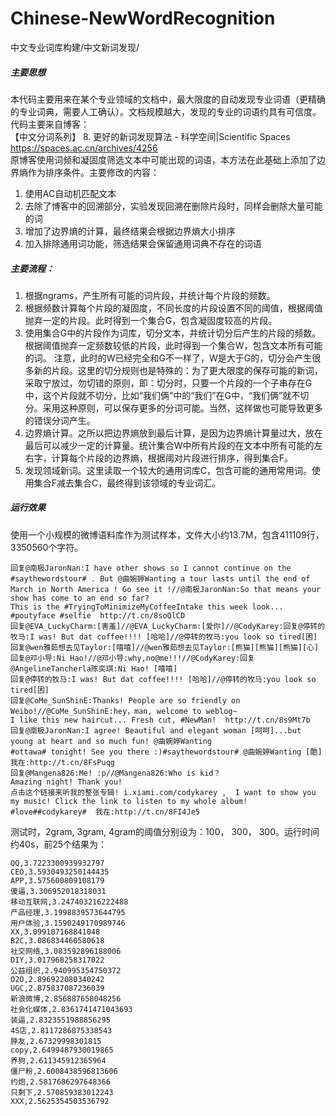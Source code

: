 # Chinese-NewWordRecognition
中文专业词库构建/中文新词发现/

##### 主要思想
本代码主要用来在某个专业领域的文档中，最大限度的自动发现专业词语（更精确的专业词典，需要人工确认）。文档规模越大，发现的专业的词语约具有可信度。代码主要来自博客：   
【中文分词系列】 8. 更好的新词发现算法 - 科学空间|Scientific Spaces  https://spaces.ac.cn/archives/4256    
原博客使用词频和凝固度筛选文本中可能出现的词语，本方法在此基础上添加了边界熵作为排序条件。主要修改的内容：      
1. 使用AC自动机匹配文本
2. 去除了博客中的回溯部分，实验发现回溯在删除片段时，同样会删除大量可能的词
3. 增加了边界熵的计算，最终结果会根据边界熵大小排序    
3. 加入排除通用词功能，筛选结果会保留通用词典不存在的词语

##### 主要流程：
1. 根据ngrams，产生所有可能的词片段，并统计每个片段的频数。
2. 根据频数计算每个片段的凝固度，不同长度的片段设置不同的阈值，根据阈值抛弃一定的片段。此时得到一个集合G，包含凝固度较高的片段。
3. 使用集合G中的片段作为词库，切分文本，并统计切分后产生的片段的频数。根据阈值抛弃一定频数较低的片段，此时得到一个集合W，包含文本所有可能的词。
   注意，此时的W已经完全和G不一样了，W是大于G的，切分会产生很多新的片段。这里的切分规则也是特殊的：为了更大限度的保存可能的新词，采取宁放过，勿切错的原则，即：切分时，只要一个片段的一个子串存在G中，这个片段就不切分，比如“我们俩”中的“我们”在G中，“我们俩”就不切分。采用这种原则，可以保存更多的分词可能。当然，这样做也可能导致更多的错误分词产生。
4. 边界熵计算。之所以把边界熵放到最后计算，是因为边界熵计算量过大，放在最后可以减少一定的计算量。统计集合W中所有片段的在文本中所有可能的左右字，计算每个片段的边界熵，根据阈对片段进行排序，得到集合F。
5. 发现领域新词。这里读取一个较大的通用词库C，包含可能的通用常用词。使用集合F减去集合C，最终得到该领域的专业词汇。



##### 运行效果
使用一个小规模的微博语料库作为测试样本，文件大小约13.7M，包含411109行，3350560个字符。
```
回复@南极JaronNan:I have other shows so I cannot continue on the #saythewordstour# . But @曲婉婷Wanting a tour lasts until the end of March in North America ! Go see it !//@南极JaronNan:So that means your show has come to an end so far?
This is the #TryingToMinimizeMyCoffeeIntake this week look... #poutyface #selfie  http://t.cn/8soQlCD
回复@EVA_LuckyCharm:[害羞]//@EVA_LuckyCharm:[爱你]//@CodyKarey:回复@停转的牧马:I was! But dat coffee!!!! [哈哈]//@停转的牧马:you look so tired[困]
回复@wen雅茹想去见Taylor:[嘻嘻]//@wen雅茹想去见Taylor:[熊猫][熊猫][熊猫][心]
回复@邓小导:Ni Hao!//@邓小导:why,no@me!!!//@CodyKarey:回复@AngelineTancherla陈奕琪:Ni Hao! [嘻嘻]
回复@停转的牧马:I was! But dat coffee!!!! [哈哈]//@停转的牧马:you look so tired[困]
回复@CoMe_SunShinE:Thanks! People are so friendly on Weibo!//@CoMe_SunShinE:hey，man, welcome to weblog~
I like this new haircut... Fresh cut, #NewMan!  http://t.cn/8s9Mt7b
回复@南极JaronNan:I agree! Beautiful and elegant woman [呵呵]...but young at heart and so much fun! @曲婉婷Wanting
#ottawa# tonight! See you there :)#saythewordstour# @曲婉婷Wanting [酷] 我在:http://t.cn/8FsPuqg
回复@Mangena826:Me! :p//@Mangena826:Who is kid？
Amazing night! Thank you!
点击这个链接来听我的整张专辑! i.xiami.com/codykarey ,  I want to show you my music! Click the link to listen to my whole album! #love##codykarey#  我在:http://t.cn/8FI4Je5
```
测试时，2gram, 3gram, 4gram的阈值分别设为：100， 300， 300。运行时间约40s，前25个结果为：
```
QQ,3.7223300939932797
CEO,3.5930493250144435
APP,3.575600809108179
傻逼,3.306952018318031
移动互联网,3.247403216222488
产品经理,3.1998839573644795
用户体验,3.1590249170989746
XX,3.099107168841048
B2C,3.086834460580618
社交网络,3.083592896188006
DIY,3.017968258317022
公益组织,2.940995354750372
O2O,2.896922080340242
UGC,2.875837087236039
新浪微博,2.856887658048256
社会化媒体,2.8361741471043693
装逼,2.8323551988856295
4S店,2.8117286875338543
脖友,2.67329998301815
copy,2.6499487930019865
养狗,2.611345912365964
僵尸粉,2.6008438596813606
约炮,2.5817686297648366
只剩下,2.570859383012243
XXX,2.5625354503536792
```

